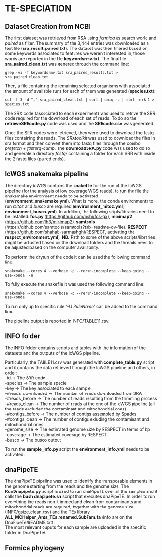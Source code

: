 # TE-SPECIATION
## Dataset Creation from NCBI 

The first dataset was retrieved from RSA using _formica_ as search world and _paired_ as filter. The summary of the 3,444 entries was downloaded as a text file (**sra_result_paired.txt**).
The dataset was then filtered based on some keywords associated to features we weren't interested in, those words are reported in the file **keywordsrmv.txt**.
The final file **sra_paired_clean.txt** was genered through the command line:
```shell
grep -vi -f keywordsrmv.txt sra_paired_results.txt > sra_paired_clean.txt
```
Then, a file containing the remaining selected organisms with associated the amount of available runs for each of them was generated (**species.txt**):
```shell
cut -f 3 -d "," sra_paired_clean.txt | sort | uniq -c | sort -nrk 1 > species.txt
```

The SRX code (associated to each experiment) was used to retrive the SRR code required for the download of each set of reads. To do so
the **retrieveSRRcode.py** code was used and the **SRRcode.csv** was generated. 

Once the SRR codes were retrieved, they were used to download the fastq files containing the reads.
The _SRAtoolkit_ was used to download the files in sra format and then convert them into fastq files through the combo _prefetch_ + _fasterq-dump_.
The **downloadSRA.py** code was used to do so and generate a directory _fastq/_ containing a folder for each SRR with inside the 2
fastq files (paired ends).


## lcWGS snakemake pipeline

The directory _lcWGS_ contains the **snakefile** for the run of the lcWGS pipeline (for the analysis of low coverage WGS reads), to run the file the snakemake environment needs to be activated (**environment_snakemake.yml**).
What is more, the conda environments to run _mitoz_ and _busco_ are required (**environment_mitoz.yml**, **environment_busco.yml**).
In addition, the following sripts/libraries need to be installed: **fcs.py** (https://github.com/ncbi/fcs-gx), **minimap2** (https://github.com/lh3/minimap2),
**samtools** (https://github.com/samtools/samtools?tab=readme-ov-file), **RESPECT** (https://github.com/shahab-sarmashghi/RESPECT, activating the **respect_environment.yml**).
**NB.** Path to some of the above scripts/libraries might be adjusted based on the download folders and the threads need to be adjusted based on the computer availability. 

To perform the dryrun of the code it can be used the following command line:
```shell 
snakemake --cores 4 --verbose -p --rerun-incomplete --keep-going --use-conda  -n
```

To fully execute the snakefile it was used the following command line:
```shell 
snakemake --cores 4 --verbose -p --rerun-incomplete --keep-going --use-conda
```

To run only up to specific rule '-U _RuleName_' can be added to the command line.

The pipeline output is reported in INFO/TABLE11.csv.


## INFO folder

The INFO folder contains scripts and tables with the information of the datasets and the outputs of the lcWGS pipeline.

Particularly, the TABLE11.csv was generated with **complete_table.py** script 
and it contains the data retrieved through the lcWGS pipeline and others, in order:  
-id -> The SRR code  
-species -> The sample specie  
-key -> The key associated to each sample  
-#reads_downloaded -> The number of reads downloaded from SRA  
-#reads_before -> The number of reads resulting from the trimming process  
-#reads_clean -> The number of reads at the end of the lcWGS pipeline (all the reads excluded the contaminant and mitochondrial ones)  
-#contigs_before -> The number of contigs assempled by Spades  
-#contigs_clean -> The number of contigs exluding the contaminant and mitochondrial ones  
-genome_size -> The estimated genome size by RESPECT in terms of bp  
-coverage -> The estimated coverage by RESPECT  
-busco -> The busco output  

To run the **sample_info.py** script the **environment_info.yml** needs to be activated.


## dnaPipeTE

The dnaPipeTE pipeline was used to identify the transposable elements in the genome starting from the reads and the genome size.
The **RunDnapipete.py** script is used to run dnaPipeTE over all the samples and it calls the **bash dnapipete.sh** script that executes dnaPipeTE.
In order to run everything the reads non-trimmed and clean from contaminants and mitochondrial reads are required, together with the genome size (INFO/gsize_clean.csv)
and the TEs library **ALL_MCHelper_Ants_TEs.renamed.SubFam.fa** (info are on the DnaPipeTe/README.txt).  
The most relevant ouputs for each sample are uploaded in the specific folder in DnaPipeTe/.

## Formica phylogeny 





